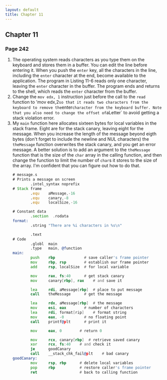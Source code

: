 ```yaml
---
layout: default
title: Chapter 11
---
```


## Chapter 11

### Page 242
1.  The operating system reads characters as you type them on the keyboard and stores them in a buffer. You can edit the line before entering it. When you push the `enter` key, all the characters in the line, including the `enter` character at the end, become available to the application. The program in Listing 11-6 reads only one character, leaving the `enter` character in the buffer. The program ends and returns to the shell, which reads the `enter` character from the buffer.
2.  Change the `mov edx, 1` instruction just before the call to the `read` function to 'mov edx,2` so that it reads two characters from the keyboard to remove the `enter` character from the keyboard buffer. Note that you also need to change the offset of `aLetter` to avoid getting a stack violation error. 
3.  My `main` function here allocates sixteen bytes for local variables in the stack frame. Eight are for the stack canary, leaving eight for the message. When you increase the length of the message beyond eigth bytes (don't forget to include the newline and NUL characters) the `theMessage` function overwrites the stack canary, and you get an error message. A better solution is to add an argument to the `theMessage` function that is the size of the `char` array in the calling function, and then change the function to limit the number of `char`s it stores to the size of the array. I'm confident that you can figure out how to do that.
    ```asm
    # message.s
    # Prints a message on screen
            .intel_syntax noprefix
    # Stack frame
            .equ    aMessage,-16
            .equ    canary,-8
            .equ    localSize,-16

    # Constant data
            .section  .rodata
    format:
            .string "There are %i characters in %s\n"

            .text
    # Code 
            .globl  main
            .type   main, @function
    main:
            push    rbp             # save caller's frame pointer
            mov     rbp, rsp        # establish our frame pointer
            add     rsp, localSize  # for local variable

            mov     rax, fs:40      # get stack canary
            mov     canary[rbp], rax    # and save it

            lea     rdi, aMessage[rbp]  # place to put message
            call    theMessage      # get the message

            lea     rdx, aMessage[rbp]  # the message
            mov     esi, eax        # number of characters
            lea     rdi, format[rip]    # format string
            mov     eax, -0         # no floating point
            call    printf@plt      # print it

            mov     eax, 0        # return 0

            mov     rcx, canary[rbp]  # retrieve saved canary
            xor     rcx, fs:40    # and check it
            je      goodCanary
            call    __stack_chk_fail@plt    # bad canary
    goodCanary:
            mov     rsp, rbp      # delete local variables
            pop     rbp           # restore caller's frame pointer
            ret                   # back to calling function
    ```
